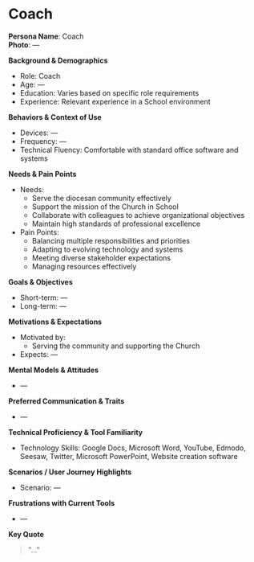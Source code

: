 
# Coach

**Persona Name**: Coach  
**Photo**: —  

**Background & Demographics**  
- Role: Coach  
- Age: —  
- Education: Varies based on specific role requirements  
- Experience: Relevant experience in a School environment  

**Behaviors & Context of Use**  
- Devices: —  
- Frequency: —  
- Technical Fluency: Comfortable with standard office software and systems  

**Needs & Pain Points**  
- Needs:  
  - Serve the diocesan community effectively  
  - Support the mission of the Church in School  
  - Collaborate with colleagues to achieve organizational objectives  
  - Maintain high standards of professional excellence  
- Pain Points:  
  - Balancing multiple responsibilities and priorities  
  - Adapting to evolving technology and systems  
  - Meeting diverse stakeholder expectations  
  - Managing resources effectively  

**Goals & Objectives**  
- Short-term: —  
- Long-term: —  

**Motivations & Expectations**  
- Motivated by:  
  - Serving the community and supporting the Church  
- Expects: —  

**Mental Models & Attitudes**  
- —  

**Preferred Communication & Traits**  
- —  

**Technical Proficiency & Tool Familiarity**  
- Technology Skills: Google Docs, Microsoft Word, YouTube, Edmodo, Seesaw, Twitter, Microsoft PowerPoint, Website creation software  

**Scenarios / User Journey Highlights**  
- Scenario: —  

**Frustrations with Current Tools**  
- —  

**Key Quote**  
> "…"  